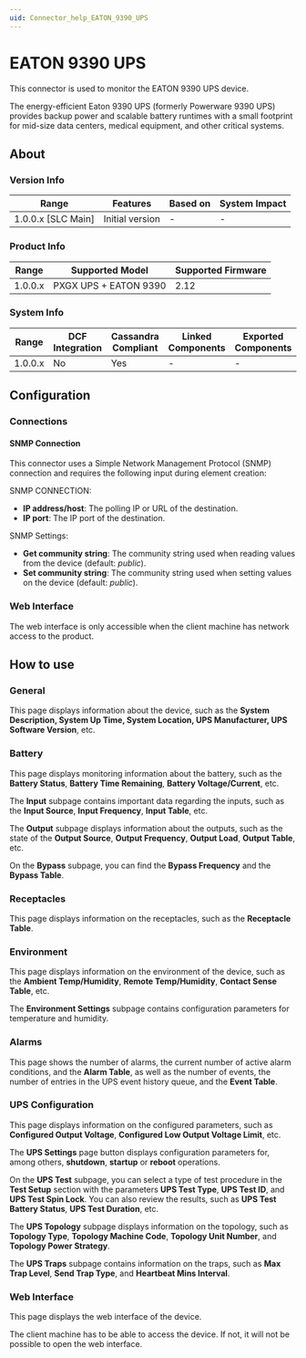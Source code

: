 ```yaml
---
uid: Connector_help_EATON_9390_UPS
---
```


# EATON 9390 UPS

This connector is used to monitor the EATON 9390 UPS device.

The energy-efficient Eaton 9390 UPS (formerly Powerware 9390 UPS) provides backup power and scalable battery runtimes with a small footprint for mid-size data centers, medical equipment, and other critical systems.

## About

### Version Info

| Range              | Features        | Based on | System Impact |
|--------------------|-----------------|----------|---------------|
| 1.0.0.x [SLC Main] | Initial version | -        | -             |

### Product Info

| Range   | Supported Model       | Supported Firmware |
|---------|-----------------------|--------------------|
| 1.0.0.x | PXGX UPS + EATON 9390 | 2.12               |

### System Info

| Range   | DCF Integration | Cassandra Compliant | Linked Components | Exported Components |
|---------|-----------------|---------------------|-------------------|---------------------|
| 1.0.0.x | No              | Yes                 | -                 | -                   |

## Configuration

### Connections

#### SNMP Connection

This connector uses a Simple Network Management Protocol (SNMP) connection and requires the following input during element creation:

SNMP CONNECTION:

- **IP address/host**: The polling IP or URL of the destination.
- **IP port**: The IP port of the destination.

SNMP Settings:

- **Get community string**: The community string used when reading values from the device (default: *public*).
- **Set community string**: The community string used when setting values on the device (default: *public*).

### Web Interface

The web interface is only accessible when the client machine has network access to the product.

## How to use

### General

This page displays information about the device, such as the **System Description, System Up Time, System Location, UPS Manufacturer, UPS Software Version**, etc.

### Battery

This page displays monitoring information about the battery, such as the **Battery Status**, **Battery Time Remaining**, **Battery Voltage/Current**, etc.

The **Input** subpage contains important data regarding the inputs, such as the **Input Source**, **Input Frequency**, **Input Table**, etc.

The **Output** subpage displays information about the outputs, such as the state of the **Output Source**, **Output Frequency**, **Output Load**, **Output Table**, etc.

On the **Bypass** subpage, you can find the **Bypass Frequency** and the **Bypass Table**.

### Receptacles

This page displays information on the receptacles, such as the **Receptacle Table**.

### Environment

This page displays information on the environment of the device, such as the **Ambient Temp/Humidity**, **Remote Temp/Humidity**, **Contact Sense Table**, etc.

The **Environment Settings** subpage contains configuration parameters for temperature and humidity.

### Alarms

This page shows the number of alarms, the current number of active alarm conditions, and the **Alarm Table**, as well as the number of events, the number of entries in the UPS event history queue, and the **Event Table**.

### UPS Configuration

This page displays information on the configured parameters, such as **Configured Output Voltage**, **Configured Low Output Voltage Limit**, etc.

The **UPS Settings** page button displays configuration parameters for, among others, **shutdown**, **startup** or **reboot** operations.

On the **UPS Test** subpage, you can select a type of test procedure in the **Test Setup** section with the parameters **UPS Test Type**, **UPS Test ID**, and **UPS Test Spin Lock**. You can also review the results, such as **UPS Test Battery Status**, **UPS Test Duration**, etc.

The **UPS Topology** subpage displays information on the topology, such as **Topology Type**, **Topology Machine Code**, **Topology Unit Number**, and **Topology Power Strategy**.

The **UPS Traps** subpage contains information on the traps, such as **Max Trap Level**, **Send Trap Type**, and **Heartbeat Mins Interval**.

### Web Interface

This page displays the web interface of the device.

The client machine has to be able to access the device. If not, it will not be possible to open the web interface.
